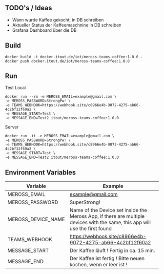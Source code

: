 ## TODO's / Ideas

- Wann wurde Kaffee gekocht, in DB schreiben
- Aktueller Status der Kaffeemaschnine in DB schreiben
- Grafana Dashboard über die DB

## Build

```shell
docker build -t docker.itout.de/iot/meross-teams-coffee:1.0.0 .
docker push docker.itout.de/iot/meross-teams-coffee:1.0.0
```

## Run

Test Local

```shell
docker run --rm -e MEROSS_EMAIL=example@gmail.com \
-e MEROSS_PASSWORD=StrongPw! \
-e TEAMS_WEBHOOK=https://webhook.site/c8966e4b-9072-4275-ab66-4c2bf12f60a2 \
-e MESSAGE_START=Test \
-e MESSAGE_END=Test2 itout/meross-teams-coffee:1.0.0
```

Server

```shell
docker run -it -e MEROSS_EMAIL=example@gmail.com \
-e MEROSS_PASSWORD=StrongPw! \
-e TEAMS_WEBHOOK=https://webhook.site/c8966e4b-9072-4275-ab66-4c2bf12f60a2 \
-e MESSAGE_START=Test \
-e MESSAGE_END=Test2 itout/meross-teams-coffee:1.0.0
```

## Environment Variables

| Variable  | Example |
|---|---|
|  MEROSS_EMAIL | example@gmail.com  |
| MEROSS_PASSWORD  | SuperStrong!  |
| MEROSS_DEVICE_NAME | Name of the Device set inside the Meross App, if there are multiple devices with the same, this app will use the first found  |
| TEAMS_WEBHOOK | https://webhook.site/c8966e4b-9072-4275-ab66-4c2bf12f60a2  |
| MESSAGE_START | Der Kaffee läuft ! Fertig in ca. 15 min. |
| MESSAGE_END | Der Kaffee ist fertig ! Bitte neuen kochen, wenn er leer ist ! |
